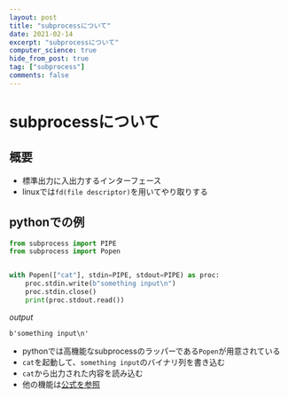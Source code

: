 ```yaml
---
layout: post
title: "subprocessについて"
date: 2021-02-14
excerpt: "subprocessについて"
computer_science: true
hide_from_post: true
tag: ["subprocess"]
comments: false
---
```


# subprocessについて

## 概要
 - 標準出力に入出力するインターフェース  
 - linuxでは`fd(file descriptor)`を用いてやり取りする

## pythonでの例

```python
from subprocess import PIPE
from subprocess import Popen


with Popen(["cat"], stdin=PIPE, stdout=PIPE) as proc:
    proc.stdin.write(b"something input\n")
    proc.stdin.close()
    print(proc.stdout.read())
```
*output*
```console
b'something input\n'
```
 - pythonでは高機能なsubprocessのラッパーである`Popen`が用意されている
 - `cat`を起動して、`something input`のバイナリ列を書き込む
 - `cat`から出力された内容を読み込む
 - 他の機能は[公式を参照](https://docs.python.org/3/library/subprocess.html#subprocess.Popen)
